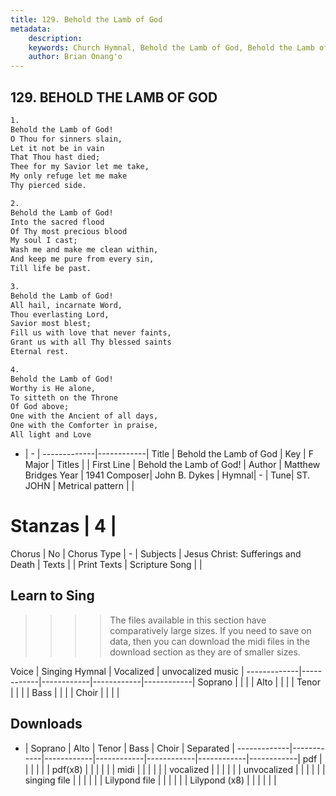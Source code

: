 ```yaml
---
title: 129. Behold the Lamb of God
metadata:
    description: 
    keywords: Church Hymnal, Behold the Lamb of God, Behold the Lamb of God!, 
    author: Brian Onang'o
---
```



## 129. BEHOLD THE LAMB OF GOD

```txt
1.
Behold the Lamb of God! 
O Thou for sinners slain, 
Let it not be in vain 
That Thou hast died; 
Thee for my Savior let me take, 
My only refuge let me make 
Thy pierced side. 

2.
Behold the Lamb of God! 
Into the sacred flood 
Of Thy most precious blood 
My soul I cast; 
Wash me and make me clean within, 
And keep me pure from every sin, 
Till life be past. 

3.
Behold the Lamb of God! 
All hail, incarnate Word, 
Thou everlasting Lord, 
Savior most blest; 
Fill us with love that never faints, 
Grant us with all Thy blessed saints 
Eternal rest. 

4.
Behold the Lamb of God! 
Worthy is He alone, 
To sitteth on the Throne 
Of God above; 
One with the Ancient of all days, 
One with the Comforter in praise, 
All light and Love

```

- |   -  |
-------------|------------|
Title | Behold the Lamb of God |
Key | F Major |
Titles |  |
First Line | Behold the Lamb of God! |
Author | Matthew Bridges
Year | 1941
Composer| John B. Dykes |
Hymnal|  - |
Tune| ST. JOHN |
Metrical pattern | |
# Stanzas | 4 |
Chorus | No |
Chorus Type | - |
Subjects | Jesus Christ: Sufferings and Death |
Texts |  |
Print Texts | 
Scripture Song |  |
  
## Learn to Sing

>>>> The files available in this section have comparatively large sizes. If you need to save on data, then you can download the midi files in the download section as they are of smaller sizes.

Voice |  Singing Hymnal | Vocalized | unvocalized music |
-------------|------------|------------|------------|------------|
Soprano | | | |
Alto | | | |
Tenor | | | |
Bass | | | |
Choir | | | |

## Downloads

- |  Soprano | Alto | Tenor | Bass | Choir | Separated |
-------------|------------|------------|------------|------------|------------|------------|
pdf | | | | | |
pdf(x8) | | | | | |
midi | | | | | |
vocalized | | | | | |
unvocalized | | | | | |
singing file | | | | | |
Lilypond file | | | | | |
Lilypond (x8) | | | | | |
  